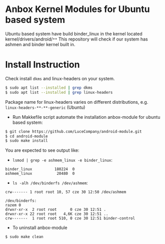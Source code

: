 # Anbox Kernel Modules for Ubuntu based system

Ubuntu based system have build binder_linux in the kernel located kernel/drivers/android/`**`
This repository will check if our system has ashmen and binder kernel built in.
# Install Instruction
Check install `dkms` and linux-headers on your system.
```sh
$ sudo apt list --installed | grep dkms
$ sudo apt list --installed | grep linux-headers
```
Package name for linux-headers varies on different distributions, e.g.
`linux-headers-**-**-generic` (Ubuntu)


* Run Makkefile script automate the installation anbox-module for ubuntu based system:
```sh
$ git clone https://github.com/LuceCompany/android-module.git
$ cd android-module
$ sudo make install
```
You are expected to see output like:
* `lsmod | grep -e ashmem_linux -e binder_linux`:

```
binder_linux          180224  0
ashmem_linux           20480  0
```
* `ls -alh /dev/binderfs /dev/ashmem`:
```
crw------- 1 root root 10, 57 cze 30 12:50 /dev/ashmem

/dev/binderfs:
razem 0
drwxr-xr-x  2 root root      0 cze 30 12:51 .
drwxr-xr-x 22 root root   4,6K cze 30 12:51 ..
crw-------  1 root root 510, 0 cze 30 12:51 binder-control
```

* To uninstall anbox-module
```sh
$ sudo make clean
```

